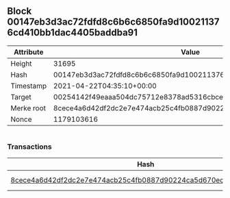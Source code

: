 ## Block 00147eb3d3ac72fdfd8c6b6c6850fa9d100211376cd410bb1dac4405baddba91

Attribute | Value
--- | ---
Height | 31695
Hash | 00147eb3d3ac72fdfd8c6b6c6850fa9d100211376cd410bb1dac4405baddba91
Timestamp | 2021-04-22T04:35:10+00:00
Target | 00254142f49eaaa504dc75712e8378ad5316cbcead634704b3734b6271167cc4
Merke root | 8cece4a6d42df2dc2e7e474acb25c4fb0887d90224ca5d670ed9b19d91bb2315
Nonce | 1179103616

```

```

### Transactions

Hash | Amount
--- | ---
[8cece4a6d42df2dc2e7e474acb25c4fb0887d90224ca5d670ed9b19d91bb2315](8cece4a6d42df2dc2e7e474acb25c4fb0887d90224ca5d670ed9b19d91bb2315.md) | 10.00000000 SKEPTI 
